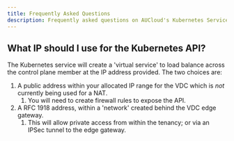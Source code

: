 ```yaml
---
title: Frequently Asked Questions
description: Frequently asked questions on AUCloud's Kubernetes Service
---
```



## What IP should I use for the Kubernetes API?
The Kubernetes service will create a 'virtual service' to load balance across the control plane member at the IP address provided. The two choices are:

1. A public address within your allocated IP range for the VDC which is *not* currently being used for a NAT. 
   1. You will need to create firewall rules to expose the API.
2. A RFC 1918 address, within a 'network' created behind the VDC edge gateway.
   1. This will allow private access from within the tenancy; or via an IPSec tunnel to the edge gateway.

